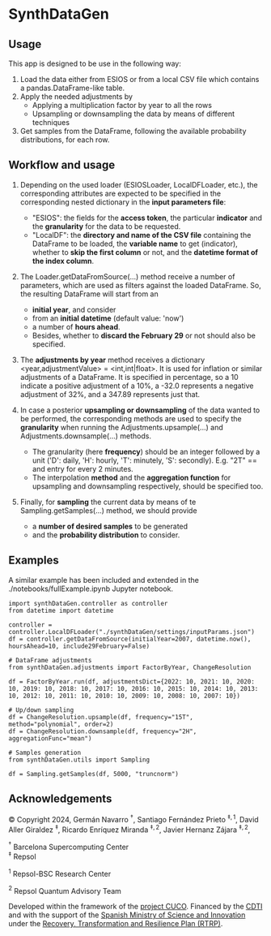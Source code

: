 # SynthDataGen

## Usage

This app is designed to be use in the following way:

1. Load the data either from ESIOS or from a local CSV file which contains a pandas.DataFrame-like table.
2. Apply the needed adjustments by 
    - Applying a multiplication factor by year to all the rows
    - Upsampling or downsampling the data by means of different techniques
3. Get samples from the DataFrame, following the available probability distributions, for each row.

## Workflow and usage

1. Depending on the used loader (ESIOSLoader, LocalDFLoader, etc.), the corresponding attributes are expected to be specified in the corresponding nested dictionary in the **input parameters file**:
    - "ESIOS": the fields for the **access token**, the particular **indicator** and the **granularity** for the data to be requested.
    - "LocalDF": the **directory and name of the CSV file** containing the DataFrame to be loaded, the **variable name** to get (indicator), whether to **skip the first column** or not, and the **datetime format of the index column**.

2. The Loader.getDataFromSource(...) method receive a number of parameters, which are used as filters against the loaded DataFrame. So, the resulting DataFrame will start from an 
    - **initial year**, and consider 
    - from an **initial datetime** (default value: 'now') 
    - a number of **hours ahead**. 
    - Besides, whether to **discard the February 29** or not should also be specified.

3. The **adjustments by year** method receives a dictionary <year,adjustmentValue> = <int,int|float>. It is used for inflation or similar adjustments of a DataFrame. It is specified in percentage, so a 10 indicate a positive adjustment of a 10%, a -32.0 represents a negative adjustment of 32%, and a 347.89 represents just that.

4. In case a posterior **upsampling or downsampling** of the data wanted to be performed, the corresponding methods are used to specify the **granularity** when running the Adjustments.upsample(...) and Adjustments.downsample(...) methods.
    - The granularity (here **frequency**) should be an integer followed by a unit ('D': daily, 'H': hourly, 'T': minutely, 'S': secondly). E.g. \"2T\" == and entry for every 2 minutes. 
    - The interpolation **method** and the **aggregation function** for upsampling and downsampling respectively, should be specified too.

5. Finally, for **sampling** the current data by means of te Sampling.getSamples(...) method, we should provide
    - a **number of desired samples** to be generated 
    - and the **probability distribution** to consider.

## Examples

A similar example has been included and extended in the ./notebooks/fullExample.ipynb Jupyter notebook.

```
import synthDataGen.controller as controller
from datetime import datetime

controller = controller.LocalDFLoader("./synthDataGen/settings/inputParams.json")
df = controller.getDataFromSource(initialYear=2007, datetime.now(), hoursAhead=10, include29February=False)

# DataFrame adjustments
from synthDataGen.adjustments import FactorByYear, ChangeResolution

df = FactorByYear.run(df, adjustmentsDict={2022: 10, 2021: 10, 2020: 10, 2019: 10, 2018: 10, 2017: 10, 2016: 10, 2015: 10, 2014: 10, 2013: 10, 2012: 10, 2011: 10, 2010: 10, 2009: 10, 2008: 10, 2007: 10})

# Up/down sampling
df = ChangeResolution.upsample(df, frequency="15T", method="polynomial", order=2)
df = ChangeResolution.downsample(df, frequency="2H", aggregationFunc="mean")

# Samples generation
from synthDataGen.utils import Sampling

df = Sampling.getSamples(df, 5000, "truncnorm")
```

## Acknowledgements

© Copyright 2024, Germán Navarro $^\dagger$, Santiago Fernández Prieto $^{\ddagger,1}$, David Aller Giraldez $^\ddagger$, Ricardo Enríquez Miranda $^{\ddagger,2}$, Javier Hernanz Zájara $^{\ddagger,2}$,

$^\dagger$ Barcelona Supercomputing Center
\
$^\ddagger$ Repsol

$^1$ Repsol-BSC Research Center

$^2$ Repsol Quantum Advisory Team

Developed within the framework of the [project CUCO](https://www.cuco.tech/). Financed by the [CDTI](https://www.cdti.es/en) and with the support of the [Spanish Ministry of Science and Innovation](https://www.ciencia.gob.es/en/) under the [Recovery, Transformation and Resilience Plan (RTRP)](https://www.ciencia.gob.es/en/Estrategias-y-Planes/Plan-de-Recuperacion-Transformacion-y-Resiliencia-PRTR.html).
